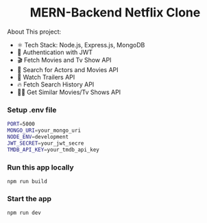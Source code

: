 <h1 align="center">MERN-Backend Netflix Clone </h1>

About This project:

- ⚛️ Tech Stack: Node.js, Express.js, MongoDB
- 🔐 Authentication with JWT
- 🎬 Fetch Movies and Tv Show API
- 🔎 Search for Actors and Movies API
- 🎥 Watch Trailers API
- 🔥 Fetch Search History API
- 🐱‍👤 Get Similar Movies/Tv Shows API

### Setup .env file

```bash
PORT=5000
MONGO_URI=your_mongo_uri
NODE_ENV=development
JWT_SECRET=your_jwt_secre
TMDB_API_KEY=your_tmdb_api_key
```

### Run this app locally

```shell
npm run build
```

### Start the app

```shell
npm run dev
```
